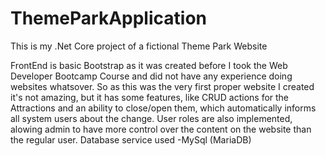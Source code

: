 # ThemeParkApplication
This is my .Net Core project of a fictional Theme Park Website

FrontEnd is basic Bootstrap as it was created before I took the Web Developer Bootcamp Course and did not have any experience doing websites whatsover.
So as this was the very first proper website I created it's not amazing, but it has some features, like CRUD actions for the Attractions
and an ability to close/open them, which automatically informs all system users about the change. User roles are also implemented, alowing admin 
to have more control over the content on the website than the regular user. Database service used -MySql (MariaDB)
